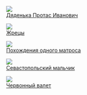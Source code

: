 ![](/books/prose_classic/Константин%20Михайлович%20Станюкович/Дяденька%20Протас%20Иванович.jpg)  
[Дяденька Протас Иванович](/books/prose_classic/Константин%20Михайлович%20Станюкович/Дяденька%20Протас%20Иванович)

![](/books/prose_classic/Константин%20Михайлович%20Станюкович/Жрецы.jpg)  
[Жрецы](/books/prose_classic/Константин%20Михайлович%20Станюкович/Жрецы)

![](/books/prose_classic/Константин%20Михайлович%20Станюкович/Похождения%20одного%20матроса.jpg)  
[Похождения одного матроса](/books/prose_classic/Константин%20Михайлович%20Станюкович/Похождения%20одного%20матроса)

![](/books/prose_classic/Константин%20Михайлович%20Станюкович/Севастопольский%20мальчик.jpg)  
[Севастопольский мальчик](/books/prose_classic/Константин%20Михайлович%20Станюкович/Севастопольский%20мальчик)

![](/books/prose_classic/Константин%20Михайлович%20Станюкович/Червонный%20валет.jpg)  
[Червонный валет](/books/prose_classic/Константин%20Михайлович%20Станюкович/Червонный%20валет)
